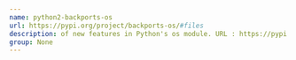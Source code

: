 ```yaml
---
name: python2-backports-os
url: https://pypi.org/project/backports-os/#files
description: of new features in Python's os module. URL : https://pypi.org/project/backports-os/#files Groups : None
group: None
---
```

